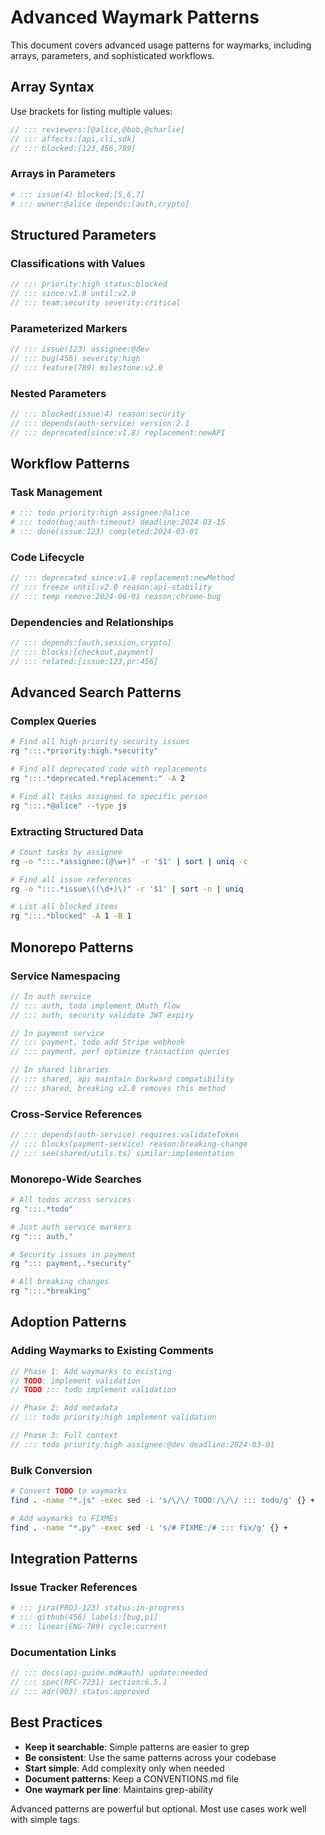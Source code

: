 # Advanced Waymark Patterns
<!-- ::: tldr Advanced patterns using arrays, parameters, and sophisticated workflows -->
<!-- ::: guide Advanced usage patterns and sophisticated techniques -->

This document covers advanced usage patterns for waymarks, including arrays, parameters, and sophisticated workflows.

## Array Syntax

Use brackets for listing multiple values:

```javascript
// ::: reviewers:[@alice,@bob,@charlie]
// ::: affects:[api,cli,sdk]
// ::: blocked:[123,456,789]
```

### Arrays in Parameters

```python
# ::: issue(4) blocked:[5,6,7]
# ::: owner:@alice depends:[auth,crypto]
```

## Structured Parameters

### Classifications with Values

```javascript
// ::: priority:high status:blocked
// ::: since:v1.8 until:v2.0
// ::: team:security severity:critical
```

### Parameterized Markers

```typescript
// ::: issue(123) assignee:@dev
// ::: bug(456) severity:high
// ::: feature(789) milestone:v2.0
```

### Nested Parameters

```javascript
// ::: blocked(issue:4) reason:security
// ::: depends(auth-service) version:2.1
// ::: deprecated(since:v1.8) replacement:newAPI
```

## Workflow Patterns

### Task Management

```python
# ::: todo priority:high assignee:@alice
# ::: todo(bug:auth-timeout) deadline:2024-03-15
# ::: done(issue:123) completed:2024-03-01
```

### Code Lifecycle

```javascript
// ::: deprecated since:v1.8 replacement:newMethod
// ::: freeze until:v2.0 reason:api-stability
// ::: temp remove:2024-06-01 reason:chrome-bug
```

### Dependencies and Relationships

```typescript
// ::: depends:[auth,session,crypto]
// ::: blocks:[checkout,payment]
// ::: related:[issue:123,pr:456]
```

## Advanced Search Patterns

### Complex Queries

```bash
# Find all high-priority security issues
rg ":::.*priority:high.*security"

# Find all deprecated code with replacements
rg ":::.*deprecated.*replacement:" -A 2

# Find all tasks assigned to specific person
rg ":::.*@alice" --type js
```

### Extracting Structured Data

```bash
# Count tasks by assignee
rg -o ":::.*assignee:(@\w+)" -r '$1' | sort | uniq -c

# Find all issue references
rg -o ":::.*issue\((\d+)\)" -r '$1' | sort -n | uniq

# List all blocked items
rg ":::.*blocked" -A 1 -B 1
```

## Monorepo Patterns

### Service Namespacing

```javascript
// In auth service
// ::: auth, todo implement OAuth flow
// ::: auth, security validate JWT expiry

// In payment service
// ::: payment, todo add Stripe webhook
// ::: payment, perf optimize transaction queries

// In shared libraries
// ::: shared, api maintain backward compatibility
// ::: shared, breaking v2.0 removes this method
```

### Cross-Service References

```typescript
// ::: depends(auth-service) requires:validateToken
// ::: blocks(payment-service) reason:breaking-change
// ::: see(shared/utils.ts) similar:implementation
```

### Monorepo-Wide Searches

```bash
# All todos across services
rg ":::.*todo"

# Just auth service markers
rg "::: auth,"

# Security issues in payment
rg "::: payment,.*security"

# All breaking changes
rg ":::.*breaking"
```

## Adoption Patterns

### Adding Waymarks to Existing Comments

```javascript
// Phase 1: Add waymarks to existing
// TODO: implement validation
// TODO ::: todo implement validation

// Phase 2: Add metadata
// ::: todo priority:high implement validation

// Phase 3: Full context
// ::: todo priority:high assignee:@dev deadline:2024-03-01
```

### Bulk Conversion

```bash
# Convert TODO to waymarks
find . -name "*.js" -exec sed -i 's/\/\/ TODO:/\/\/ ::: todo/g' {} +

# Add waymarks to FIXMEs
find . -name "*.py" -exec sed -i 's/# FIXME:/# ::: fix/g' {} +
```

## Integration Patterns

### Issue Tracker References

```python
# ::: jira(PROJ-123) status:in-progress
# ::: github(456) labels:[bug,p1]
# ::: linear(ENG-789) cycle:current
```

### Documentation Links

```javascript
// ::: docs(api-guide.md#auth) update:needed
// ::: spec(RFC-7231) section:6.5.1
// ::: adr(003) status:approved
```

## Best Practices

- **Keep it searchable**: Simple patterns are easier to grep
- **Be consistent**: Use the same patterns across your codebase
- **Start simple**: Add complexity only when needed
- **Document patterns**: Keep a CONVENTIONS.md file
- **One waymark per line**: Maintains grep-ability

Advanced patterns are powerful but optional. Most use cases work well with simple tags.